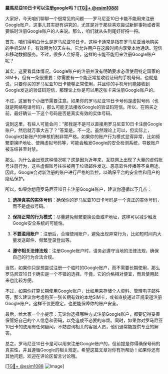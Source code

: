 **羅馬尼亞10日卡可以注册google吗？[[TG💪+ @esim1088](https://t.me/s/esim1088)]**

大家好，今天咱们聊聊一个很常见的问题——罗马尼亚10日卡能不能用来注册Google账户。这事儿其实挺有讲究的，尤其是对于那些喜欢尝试新鲜事物或者需要临时注册Google账户的人来说。那么，咱们就从头到尾好好捋一捋。

首先，咱们得明白什么是罗马尼亚10日卡。这种卡通常是指在罗马尼亚当地购买的手机SIM卡，有效期为10天左右。它允许用户在这段时间内享受本地通话、短信和移动数据服务。不过，很多人会好奇，这样的卡能不能用来注册Google账户呢？

其实，这要看具体情况。Google账户的注册并没有明确要求必须使用特定国家的SIM卡，但有一条很重要：你需要有一个能正常接收验证码的手机号码。也就是说，只要你买的罗马尼亚10日卡能够正常使用，并且你的手机号码能接收到Google发送的验证码短信，那理论上你是可以用这张卡来注册Google账户的。

不过，这里有个小细节需要注意。如果你的罗马尼亚10日卡号码是虚拟号码（也就是网络电话号码），那么可能无法接收Google的验证码短信。所以，在购买之前，最好确认一下这个号码是否是真实有效的实体号码。

说到这里，有些人可能会问：“那我是不是可以直接用罗马尼亚10日卡注册Google账户，然后就万事大吉了？”答案是，不一定。虽然理论上可以，但实际上，Google对新账户的审核机制非常严格。如果你的账户行为模式显得异常，比如频繁更换IP地址、使用虚拟号码等，可能会触发Google的安全检测系统，导致账户被冻结甚至封禁。

那么，为什么会出现这种情况呢？这是因为近年来，互联网上出现了大量的虚假账号注册行为，这些虚假账号往往被用于垃圾邮件发送、恶意软件传播等不良用途。因此，Google会对新注册的账户进行严格的监控，以确保平台的安全性和用户的隐私保护。

所以，如果你想用罗马尼亚10日卡注册Google账户，建议你遵循以下几点：

1. **选择真实的实体号码**：确保你的罗马尼亚10日卡号码是一个真正的实体号码，而不是虚拟号码。
   
2. **保持正常的行为模式**：尽量避免频繁更换设备或IP地址，这样可以减少触发Google安全系统的可能性。
   
3. **不要滥用账户**：注册后，合理使用账户，避免出现异常行为，比如短时间内大量发送邮件、频繁登录登出等。

4. **遵守相关法律法规**：注册Google账户时，请务必遵守当地的法律法规，确保自己的行为合法合规。

当然，如果你只是想尝试注册一个临时的Google账户，而不需要长期使用，那么罗马尼亚10日卡确实是一个不错的选择。毕竟，它的价格相对便宜，而且使用起来也比较方便。

不过，如果你打算长期使用Google账户，比如用来存储个人资料、管理电子邮件等，那么建议你考虑购买一张长期有效的本地SIM卡，或者直接通过正规渠道注册Google账户。这样不仅更稳定，也更能保障你的账户安全。

最后，给大家一个小提示：无论你选择哪种方式注册Google账户，都要记得妥善保管好自己的个人信息和密码，以免造成不必要的麻烦。同时，如果你对罗马尼亚10日卡的使用有任何疑问，不妨咨询相关的客服人员，他们通常能提供专业的解答。

总之，罗马尼亚10日卡是可以用来注册Google账户的，但前提是你得确保号码的真实性，并且遵循Google的相关规定。希望这篇文章对你有所帮助！如果你还有其他问题，欢迎在评论区留言讨论哦。

[[TG💪+ @esim1088](https://t.me/s/esim1088) ![Image](https://i.postimg.cc/4NQfJmqS/Snipaste-2025-05-13-00-14-12.png)]